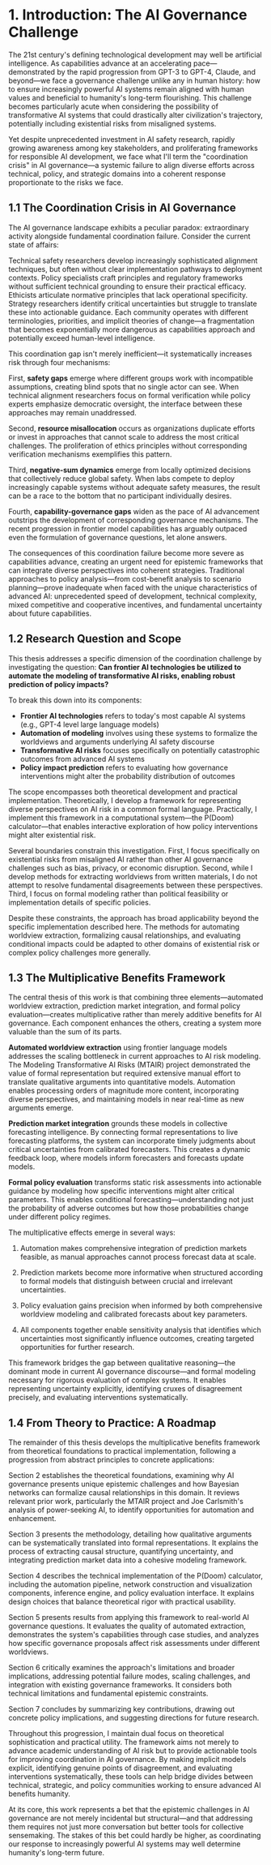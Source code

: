 # 1\. Introduction: The AI Governance Challenge

The 21st century's defining technological development may well be artificial intelligence. As capabilities advance at an accelerating pace—demonstrated by the rapid progression from GPT-3 to GPT-4, Claude, and beyond—we face a governance challenge unlike any in human history: how to ensure increasingly powerful AI systems remain aligned with human values and beneficial to humanity's long-term flourishing. This challenge becomes particularly acute when considering the possibility of transformative AI systems that could drastically alter civilization's trajectory, potentially including existential risks from misaligned systems.

Yet despite unprecedented investment in AI safety research, rapidly growing awareness among key stakeholders, and proliferating frameworks for responsible AI development, we face what I'll term the "coordination crisis" in AI governance—a systemic failure to align diverse efforts across technical, policy, and strategic domains into a coherent response proportionate to the risks we face.

## **1.1 The Coordination Crisis in AI Governance**

The AI governance landscape exhibits a peculiar paradox: extraordinary activity alongside fundamental coordination failure. Consider the current state of affairs:

Technical safety researchers develop increasingly sophisticated alignment techniques, but often without clear implementation pathways to deployment contexts. Policy specialists craft principles and regulatory frameworks without sufficient technical grounding to ensure their practical efficacy. Ethicists articulate normative principles that lack operational specificity. Strategy researchers identify critical uncertainties but struggle to translate these into actionable guidance. Each community operates with different terminologies, priorities, and implicit theories of change—a fragmentation that becomes exponentially more dangerous as capabilities approach and potentially exceed human-level intelligence.

This coordination gap isn't merely inefficient—it systematically increases risk through four mechanisms:

First, **safety gaps** emerge where different groups work with incompatible assumptions, creating blind spots that no single actor can see. When technical alignment researchers focus on formal verification while policy experts emphasize democratic oversight, the interface between these approaches may remain unaddressed.

Second, **resource misallocation** occurs as organizations duplicate efforts or invest in approaches that cannot scale to address the most critical challenges. The proliferation of ethics principles without corresponding verification mechanisms exemplifies this pattern.

Third, **negative-sum dynamics** emerge from locally optimized decisions that collectively reduce global safety. When labs compete to deploy increasingly capable systems without adequate safety measures, the result can be a race to the bottom that no participant individually desires.

Fourth, **capability-governance gaps** widen as the pace of AI advancement outstrips the development of corresponding governance mechanisms. The recent progression in frontier model capabilities has arguably outpaced even the formulation of governance questions, let alone answers.

The consequences of this coordination failure become more severe as capabilities advance, creating an urgent need for epistemic frameworks that can integrate diverse perspectives into coherent strategies. Traditional approaches to policy analysis—from cost-benefit analysis to scenario planning—prove inadequate when faced with the unique characteristics of advanced AI: unprecedented speed of development, technical complexity, mixed competitive and cooperative incentives, and fundamental uncertainty about future capabilities.

## **1.2 Research Question and Scope**

This thesis addresses a specific dimension of the coordination challenge by investigating the question: **Can frontier AI technologies be utilized to automate the modeling of transformative AI risks, enabling robust prediction of policy impacts?**

To break this down into its components:

* **Frontier AI technologies** refers to today's most capable AI systems (e.g., GPT-4 level large language models)  
* **Automation of modeling** involves using these systems to formalize the worldviews and arguments underlying AI safety discourse  
* **Transformative AI risks** focuses specifically on potentially catastrophic outcomes from advanced AI systems  
* **Policy impact prediction** refers to evaluating how governance interventions might alter the probability distribution of outcomes

The scope encompasses both theoretical development and practical implementation. Theoretically, I develop a framework for representing diverse perspectives on AI risk in a common formal language. Practically, I implement this framework in a computational system—the P(Doom) calculator—that enables interactive exploration of how policy interventions might alter existential risk.

Several boundaries constrain this investigation. First, I focus specifically on existential risks from misaligned AI rather than other AI governance challenges such as bias, privacy, or economic disruption. Second, while I develop methods for extracting worldviews from written materials, I do not attempt to resolve fundamental disagreements between these perspectives. Third, I focus on formal modeling rather than political feasibility or implementation details of specific policies.

Despite these constraints, the approach has broad applicability beyond the specific implementation described here. The methods for automating worldview extraction, formalizing causal relationships, and evaluating conditional impacts could be adapted to other domains of existential risk or complex policy challenges more generally.

## **1.3 The Multiplicative Benefits Framework**

The central thesis of this work is that combining three elements—automated worldview extraction, prediction market integration, and formal policy evaluation—creates multiplicative rather than merely additive benefits for AI governance. Each component enhances the others, creating a system more valuable than the sum of its parts.

**Automated worldview extraction** using frontier language models addresses the scaling bottleneck in current approaches to AI risk modeling. The Modeling Transformative AI Risks (MTAIR) project demonstrated the value of formal representation but required extensive manual effort to translate qualitative arguments into quantitative models. Automation enables processing orders of magnitude more content, incorporating diverse perspectives, and maintaining models in near real-time as new arguments emerge.

**Prediction market integration** grounds these models in collective forecasting intelligence. By connecting formal representations to live forecasting platforms, the system can incorporate timely judgments about critical uncertainties from calibrated forecasters. This creates a dynamic feedback loop, where models inform forecasters and forecasts update models.

**Formal policy evaluation** transforms static risk assessments into actionable guidance by modeling how specific interventions might alter critical parameters. This enables conditional forecasting—understanding not just the probability of adverse outcomes but how those probabilities change under different policy regimes.

The multiplicative effects emerge in several ways:

1. Automation makes comprehensive integration of prediction markets feasible, as manual approaches cannot process forecast data at scale.

2. Prediction markets become more informative when structured according to formal models that distinguish between crucial and irrelevant uncertainties.

3. Policy evaluation gains precision when informed by both comprehensive worldview modeling and calibrated forecasts about key parameters.

4. All components together enable sensitivity analysis that identifies which uncertainties most significantly influence outcomes, creating targeted opportunities for further research.

This framework bridges the gap between qualitative reasoning—the dominant mode in current AI governance discourse—and formal modeling necessary for rigorous evaluation of complex systems. It enables representing uncertainty explicitly, identifying cruxes of disagreement precisely, and evaluating interventions systematically.

## **1.4 From Theory to Practice: A Roadmap**

The remainder of this thesis develops the multiplicative benefits framework from theoretical foundations to practical implementation, following a progression from abstract principles to concrete applications:

Section 2 establishes the theoretical foundations, examining why AI governance presents unique epistemic challenges and how Bayesian networks can formalize causal relationships in this domain. It reviews relevant prior work, particularly the MTAIR project and Joe Carlsmith's analysis of power-seeking AI, to identify opportunities for automation and enhancement.

Section 3 presents the methodology, detailing how qualitative arguments can be systematically translated into formal representations. It explains the process of extracting causal structure, quantifying uncertainty, and integrating prediction market data into a cohesive modeling framework.

Section 4 describes the technical implementation of the P(Doom) calculator, including the automation pipeline, network construction and visualization components, inference engine, and policy evaluation interface. It explains design choices that balance theoretical rigor with practical usability.

Section 5 presents results from applying this framework to real-world AI governance questions. It evaluates the quality of automated extraction, demonstrates the system's capabilities through case studies, and analyzes how specific governance proposals affect risk assessments under different worldviews.

Section 6 critically examines the approach's limitations and broader implications, addressing potential failure modes, scaling challenges, and integration with existing governance frameworks. It considers both technical limitations and fundamental epistemic constraints.

Section 7 concludes by summarizing key contributions, drawing out concrete policy implications, and suggesting directions for future research.

Throughout this progression, I maintain dual focus on theoretical sophistication and practical utility. The framework aims not merely to advance academic understanding of AI risk but to provide actionable tools for improving coordination in AI governance. By making implicit models explicit, identifying genuine points of disagreement, and evaluating interventions systematically, these tools can help bridge divides between technical, strategic, and policy communities working to ensure advanced AI benefits humanity.

At its core, this work represents a bet that the epistemic challenges in AI governance are not merely incidental but structural—and that addressing them requires not just more conversation but better tools for collective sensemaking. The stakes of this bet could hardly be higher, as coordinating our response to increasingly powerful AI systems may well determine humanity's long-term future.